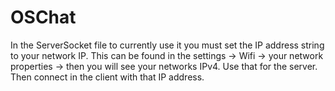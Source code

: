 # OSChat
In the ServerSocket file to currently use it you must set the IP address string to your network IP. This can be found in the settings -> Wifi -> your network properties -> then you will see your networks IPv4. Use that for the server. Then connect in the client with that IP address. 
